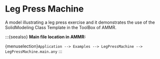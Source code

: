 # Leg Press Machine

A model illustrating a leg press exercise and it demonstrates the use of the
SolidModeling Class Template in the ToolBox of AMMR.



:::{seealso}
**Main file location in AMMR:**

{menuselection}`Application --> Examples --> LegPressMachine --> LegPressMachine.main.any`
:::
